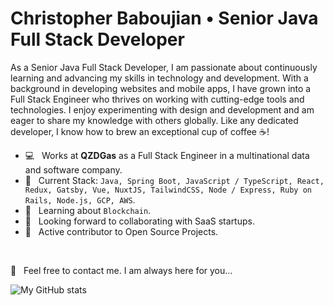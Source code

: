 
# Christopher Baboujian • Senior Java Full Stack Developer

As a Senior Java Full Stack Developer, I am passionate about continuously learning and advancing my skills in technology and development. With a background in developing websites and mobile apps, I have grown into a Full Stack Engineer who thrives on working with cutting-edge tools and technologies. I enjoy experimenting with design and development and am eager to share my knowledge with others globally. Like any dedicated developer, I know how to brew an exceptional cup of coffee ☕️!

* 💻 &nbsp; Works at **QZDGas** as a Full Stack Engineer in a multinational data and software company.
* 💬 &nbsp; Current Stack: `Java, Spring Boot, JavaScript / TypeScript, React, Redux, Gatsby, Vue, NuxtJS, TailwindCSS, Node / Express, Ruby on Rails, Node.js, GCP, AWS`.
* 📖 &nbsp; Learning about `Blockchain`.
* 👀 &nbsp; Looking forward to collaborating with SaaS startups.
* 🤝 &nbsp; Active contributor to Open Source Projects.

<br />

📩 &nbsp; Feel free to contact me. I am always here for you...

![My GitHub stats](https://github-readme-stats.vercel.app/api?username=livitchi&show_icons=true&theme=radical&count_private=true)

